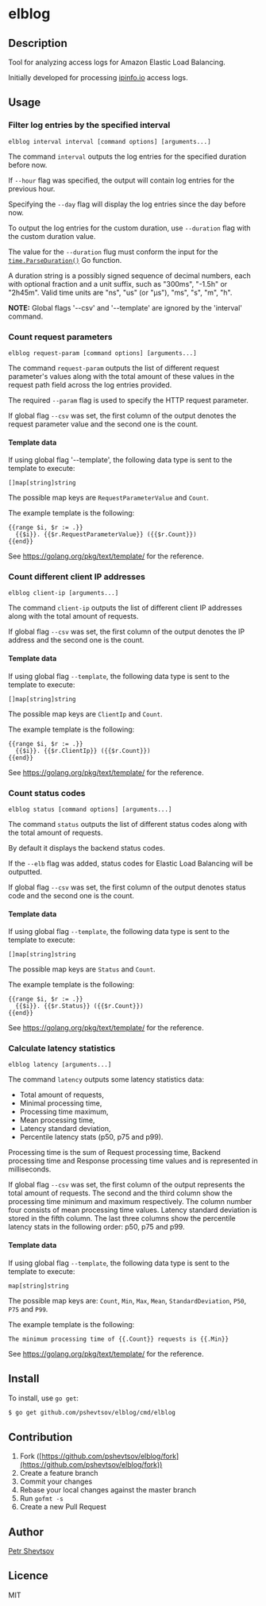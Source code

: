# elblog

## Description

Tool for analyzing access logs for Amazon Elastic Load Balancing.

Initially developed for processing [ipinfo.io](https://ipinfo.io/) access logs.

## Usage

### Filter log entries by the specified interval

`elblog interval interval [command options] [arguments...]`

The command `interval` outputs the log entries for the specified duration before now.

If `--hour` flag was specified, the output will contain log entries for the previous hour.

Specifying the `--day` flag will display the log entries since the day before now.

To output the log entries for the custom duration, use `--duration` flag with the custom duration value.

The value for the `--duration` flug must conform the input for the [`time.ParseDuration()`](http://golang.org/pkg/time/#ParseDuration) Go function.

A duration string is a possibly signed sequence of decimal numbers, each with optional fraction and a unit suffix, such as "300ms", "-1.5h" or "2h45m". Valid time units are "ns", "us" (or "µs"), "ms", "s", "m", "h".

**NOTE:** Global flags '--csv' and '--template' are ignored by the 'interval' command.

### Count request parameters

`elblog request-param [command options] [arguments...]`

The command `request-param` outputs the list of different
request parameter's values along with the total amount of these values in the
request path field across the log entries provided.

The required `--param` flag is used to specify the HTTP request parameter.

If global flag `--csv` was set, the first column of the output denotes the request
parameter value and the second one is the count.

#### Template data

If using global flag '--template', the following data type is sent to the template
to execute:

`[]map[string]string`

The possible map keys are `RequestParameterValue` and `Count`.

The example template is the following:

```
{{range $i, $r := .}}
  {{$i}}. {{$r.RequestParameterValue}} ({{$r.Count}})
{{end}}
```

See https://golang.org/pkg/text/template/ for the reference.

### Count different client IP addresses

`elblog client-ip [arguments...]`

The command `client-ip` outputs the list of different client
IP addresses along with the total amount of requests.

If global flag `--csv` was set, the first column of the output denotes the IP address
and the second one is the count.

#### Template data

If using global flag `--template`, the following data type is sent to the template
to execute:

`[]map[string]string`

The possible map keys are `ClientIp` and `Count`.

The example template is the following:

```
{{range $i, $r := .}}
  {{$i}}. {{$r.ClientIp}} ({{$r.Count}})
{{end}}
```

See https://golang.org/pkg/text/template/ for the reference.

### Count status codes

`elblog status [command options] [arguments...]`

The command `status` outputs the list of different status codes
along with the total amount of requests.

By default it displays the backend status codes.

If the `--elb` flag was added, status codes for Elastic Load Balancing
will be outputted.

If global flag `--csv` was set, the first column of the output denotes status code
and the second one is the count.

#### Template data

If using global flag `--template`, the following data type is sent to the template
to execute:

`[]map[string]string`

The possible map keys are `Status` and `Count`.

The example template is the following:

```
{{range $i, $r := .}}
  {{$i}}. {{$r.Status}} ({{$r.Count}})
{{end}}
```

See https://golang.org/pkg/text/template/ for the reference.

### Calculate latency statistics

`elblog latency [arguments...]`

The command `latency` outputs some latency statistics data:

* Total amount of requests,
* Minimal processing time,
* Processing time maximum,
* Mean processing time,
* Latency standard deviation,
* Percentile latency stats (p50, p75 and p99).

Processing time is the sum of Request processing time, Backend processing time
and Response processing time values and is represented in milliseconds.

If global flag `--csv` was set, the first column of the output represents the total
amount of requests. The second and the third column show the processing time
minimum and maximum respectively. The column number four consists of mean processing
time values. Latency standard deviation is stored in the fifth column. The last three
columns show the percentile latency stats in the following order: p50, p75 and p99.

#### Template data

If using global flag `--template`, the following data type is sent to the template
to execute:

`map[string]string`

The possible map keys are: `Count`, `Min`, `Max`, `Mean`, `StandardDeviation`,
`P50`, `P75` and `P99`.

The example template is the following:

```
The minimum processing time of {{.Count}} requests is {{.Min}}
```

See https://golang.org/pkg/text/template/ for the reference.

## Install

To install, use `go get`:

```bash
$ go get github.com/pshevtsov/elblog/cmd/elblog
```

## Contribution

1. Fork ([https://github.com/pshevtsov/elblog/fork](https://github.com/pshevtsov/elblog/fork))
1. Create a feature branch
1. Commit your changes
1. Rebase your local changes against the master branch
1. Run `gofmt -s`
1. Create a new Pull Request

## Author

[Petr Shevtsov](https://github.com/pshevtsov)

## Licence

MIT
